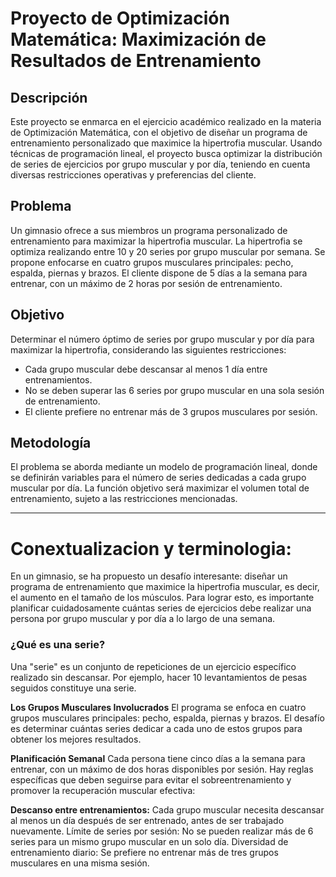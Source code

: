 # **Proyecto de Optimización Matemática: Maximización de Resultados de Entrenamiento**

## **Descripción**
Este proyecto se enmarca en el ejercicio académico realizado en la materia de Optimización Matemática, con el objetivo de diseñar un programa de entrenamiento personalizado que maximice la hipertrofia muscular. Usando técnicas de programación lineal, el proyecto busca optimizar la distribución de series de ejercicios por grupo muscular y por día, teniendo en cuenta diversas restricciones operativas y preferencias del cliente.

## **Problema**
Un gimnasio ofrece a sus miembros un programa personalizado de entrenamiento para maximizar la hipertrofia muscular. La hipertrofia se optimiza realizando entre 10 y 20 series por grupo muscular por semana. Se propone enfocarse en cuatro grupos musculares principales: pecho, espalda, piernas y brazos. El cliente dispone de 5 días a la semana para entrenar, con un máximo de 2 horas por sesión de entrenamiento.

## **Objetivo**
Determinar el número óptimo de series por grupo muscular y por día para maximizar la hipertrofia, considerando las siguientes restricciones:

- Cada grupo muscular debe descansar al menos 1 día entre entrenamientos.
- No se deben superar las 6 series por grupo muscular en una sola sesión de entrenamiento.
- El cliente prefiere no entrenar más de 3 grupos musculares por sesión.

## **Metodología**
El problema se aborda mediante un modelo de programación lineal, donde se definirán variables para el número de series dedicadas a cada grupo muscular por día. La función objetivo será maximizar el volumen total de entrenamiento, sujeto a las restricciones mencionadas.
 
--------------------------------------------------------------------------------------------------------------------------------------------------------------------------------------------------
# **Conextualizacion y terminologia:**
En un gimnasio, se ha propuesto un desafío interesante: diseñar un programa de entrenamiento que maximice la hipertrofia muscular, es decir, el aumento en el tamaño de los músculos. Para lograr esto, es importante planificar cuidadosamente cuántas series de ejercicios debe realizar una persona por grupo muscular y por día a lo largo de una semana.

### **¿Qué es una serie?**
Una "serie" es un conjunto de repeticiones de un ejercicio específico realizado sin descansar. Por ejemplo, hacer 10 levantamientos de pesas seguidos constituye una serie.

**Los Grupos Musculares Involucrados**
El programa se enfoca en cuatro grupos musculares principales: pecho, espalda, piernas y brazos. El desafío es determinar cuántas series dedicar a cada uno de estos grupos para obtener los mejores resultados.

**Planificación Semanal**
Cada persona tiene cinco días a la semana para entrenar, con un máximo de dos horas disponibles por sesión. Hay reglas específicas que deben seguirse para evitar el sobreentrenamiento y promover la recuperación muscular efectiva:

**Descanso entre entrenamientos:** Cada grupo muscular necesita descansar al menos un día después de ser entrenado, antes de ser trabajado nuevamente.
Límite de series por sesión: No se pueden realizar más de 6 series para un mismo grupo muscular en un solo día.
Diversidad de entrenamiento diario: Se prefiere no entrenar más de tres grupos musculares en una misma sesión.

